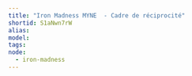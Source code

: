 ```yaml
---
title: "Iron Madness MYNE  - Cadre de réciprocité"
shortid: S1aNwn7rW
alias:
model:
tags:
node: 
  - iron-madness
---
```

